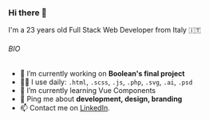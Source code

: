 ### Hi there 👋

I'm a 23 years old Full Stack Web Developer from Italy 🇮🇹

###### BIO
- 🔭 I’m currently working on **Boolean's final project**
- 👨‍💻 I use daily: ```.html```, ```.scss```, ```.js```, ```.php```, ```.svg```, ```.ai```, ```.psd```
- 🌱 I’m currently learning Vue Components
- 💬 Ping me about **development, design, branding**
- 📫 Contact me on [LinkedIn](https://www.linkedin.com/in/tommasodossena).

<!--
**tommasodossena/tommasodossena** is a ✨ _special_ ✨ repository because its `README.md` (this file) appears on your GitHub profile.

Here are some ideas to get you started:

- 🔭 I’m currently working on ...
- 🌱 I’m currently learning ...
- 👯 I’m looking to collaborate on ...
- 🤔 I’m looking for help with ...
- 💬 Ask me about ...
- 📫 How to reach me: ...
- 😄 Pronouns: ...
- ⚡ Fun fact: ...
-->


